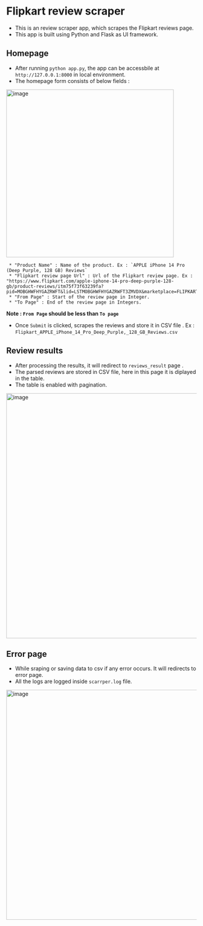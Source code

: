 # Flipkart review scraper
* This is an review scraper app, which scrapes the Flipkart reviews page.
* This app is built using Python and Flask as UI framework.

## Homepage
* After running `python app.py`, the app can be accessbile at `http://127.0.0.1:8000` in local environment.
* The homepage form consists of below fields :
<img width="443" alt="image" src="https://github.com/abhishekks16/review_scraper/assets/133478875/a2c0ae37-946c-4c6e-bae0-b95add110fba">

```
 * "Product Name" : Name of the product. Ex : `APPLE iPhone 14 Pro (Deep Purple, 128 GB) Reviews`      
 * "Flipkart review page Url" : Url of the Flipkart review page. Ex : "https://www.flipkart.com/apple-iphone-14-pro-deep-purple-128-gb/product-reviews/itm75f73f63239fa?pid=MOBGHWFHYGAZRWFT&lid=LSTMOBGHWFHYGAZRWFT3ZMVDX&marketplace=FLIPKART"
 * "From Page" : Start of the review page in Integer.    
 * "To Page" : End of the review page in Integers.
```
**Note : `From Page` should be less than `To page`**
* Once `Submit` is clicked, scrapes the reviews and store it in CSV file . Ex : `Flipkart_APPLE_iPhone_14_Pro_Deep_Purple,_128_GB_Reviews.csv`

## Review results
* After processing the results, it will redirect to `reviews_result` page .
* The parsed reviews are stored in CSV file, here in this page it is diplayed in the table.
* The table is enabled with pagination.
<img width="647" alt="image" src="https://github.com/abhishekks16/review_scraper/assets/133478875/0fe24b50-e8ca-4c77-bd74-6b29c9787bc4">


## Error page
* While sraping or saving data to csv if any error occurs. It will redirects to error page.
* All the logs are logged inside `scarrper.log` file.
<img width="607" alt="image" src="https://github.com/abhishekks16/review_scraper/assets/133478875/28836784-4e2a-44fa-b56f-941618d2d881">
